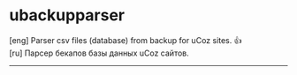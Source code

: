 # ubackupparser
[eng] Parser csv files (database) from backup for uCoz sites. :+1: <br />
[ru] Парсер бекапов базы данных uCoz сайтов. <br />

---
